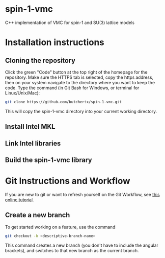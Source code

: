 # spin-1-vmc
C++ implementation of VMC for spin-1 and SU(3) lattice models

# Installation instructions

## Cloning the repository

Click the green "Code" button at the top right of the homepage for the repository.  Make sure the HTTPS tab is selected, copy the https address, then on your system navigate to the directory where you want to keep the code.  Type the command (in Git Bash for Windows, or terminal for Linux/Unix/Mac):

``` bash
git clone https://github.com/butchertx/spin-1-vmc.git
```

This will copy the spin-1-vmc directory into your current working directory.

## Install Intel MKL

## Link Intel libraries

## Build the spin-1-vmc library


# Git Instructions and Workflow

If you are new to git or want to refresh yourself on the Git Workflow, see [this online tutorial](https://www.atlassian.com/git/tutorials/setting-up-a-repository).

## Create a new branch

To get started working on a feature, use the command

``` bash
git checkout -b <descriptive-branch-name>
```

This command creates a new branch <descriptive-branch-name> (you don't have to include the angular brackets), and switches to that new branch as the current branch.
